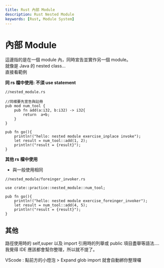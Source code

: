 ```yaml
---
title: Rust 內部 Module
description: Rust Nested Module
keywords: [Rust, Module System]
---
```


# 內部 Module
這邊指的是在一個 module 內，同時宣告並實作另一個 module。  
就像是 Java 的 nested class...   
直接看範例

__同 rs 檔中使用: 不須 use statement__

```
//nested_module.rs

//同樣要先宣告與註冊
pub mod num_tool {
    pub fn add(a:i32, b:i32) -> i32{
        return  a+b;
    }
} 

pub fn go(){
    println!("hello: nested module exercise_inplace invoke");
    let result = num_tool::add(1, 2);
    println!("result = {result}");
}

```

__其他 rs 檔中使用__
* 與一般使用相同

```
//nested_module/foreinger_invoker.rs

use crate::practice::nested_module::num_tool;

pub fn go(){
    println!("hello: nested module exercise_foreinger_invoker");
    let result = num_tool::add(4, 5);
    println!("result = {result}");
}

```

## 其他
路徑使用時的 self,super 以及 import 引用時的列舉或 public 項目盡舉等語法....   
我覺得 IDE 應該都會幫你整理，所以就不提了。  

VScode : 點前方的小燈泡 > Expand glob import 就會自動綁你整理囉
